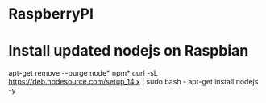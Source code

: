 # RaspberryPI


# Install updated nodejs on Raspbian
apt-get remove --purge node* npm*
curl -sL https://deb.nodesource.com/setup_14.x | sudo bash -
apt-get install nodejs -y
